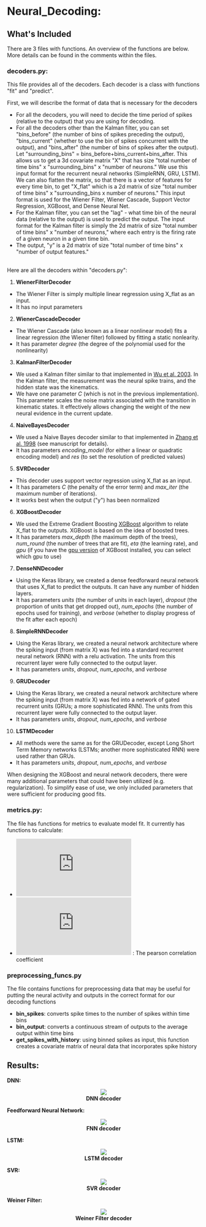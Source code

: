 # Neural_Decoding: 

## What's Included
There are 3 files with functions. An overview of the functions are below. More details can be found in the comments within the files.

### decoders.py:
This file provides all of the decoders. Each decoder is a class with functions "fit" and "predict".

First, we will describe the format of data that is necessary for the decoders
- For all the decoders, you will need to decide the time period of spikes (relative to the output) that you are using for decoding.
- For all the decoders other than the Kalman filter, you can set "bins_before" (the number of bins of spikes preceding the output), "bins_current" (whether to use the bin of spikes concurrent with the output), and "bins_after" (the number of bins of spikes after the output). Let "surrounding_bins" = bins_before+bins_current+bins_after. This allows us to get a 3d covariate matrix "X" that has size "total number of time bins" x "surrounding_bins" x "number of neurons." We use this input format for the recurrent neural networks (SimpleRNN, GRU, LSTM). We can also flatten the matrix, so that there is a vector of features for every time bin, to get "X_flat" which is a 2d matrix of size "total number of time bins" x "surrounding_bins x number of neurons." This input format is used for the Wiener Filter, Wiener Cascade, Support Vector Regression, XGBoost, and Dense Neural Net.
- For the Kalman filter, you can set the "lag" - what time bin of the neural data (relative to the output) is used to predict the output. The input format for the Kalman filter is simply the 2d matrix of size "total number of time bins" x "number of neurons," where each entry is the firing rate of a given neuron in a given time bin.
- The output, "y" is a 2d matrix of size "total number of time bins" x "number of output features."

<br> Here are all the decoders within "decoders.py":
1. **WienerFilterDecoder** 
 - The Wiener Filter is simply multiple linear regression using X_flat as an input.
 - It has no input parameters
2. **WienerCascadeDecoder**
 - The Wiener Cascade (also known as a linear nonlinear model) fits a linear regression (the Wiener filter) followed by fitting a static nonlearity.
 - It has parameter *degree* (the degree of the polynomial used for the nonlinearity)
3. **KalmanFilterDecoder**
 - We used a Kalman filter similar to that implemented in [Wu et al. 2003](https://papers.nips.cc/paper/2178-neural-decoding-of-cursor-motion-using-a-kalman-filter.pdf). In the Kalman filter, the measurement was the neural spike trains, and the hidden state was the kinematics.
 - We have one parameter *C* (which is not in the previous implementation). This parameter scales the noise matrix associated with the transition in kinematic states. It effectively allows changing the weight of the new neural evidence in the current update. 
4. **NaiveBayesDecoder**
 - We used a Naive Bayes decoder similar to that implemented in [Zhang et al. 1998](https://www.physiology.org/doi/abs/10.1152/jn.1998.79.2.1017) (see manuscript for details).
 - It has parameters *encoding_model* (for either a linear or quadratic encoding model) and *res* (to set the resolution of predicted values)
5. **SVRDecoder** 
 - This decoder uses support vector regression using X_flat as an input.
 - It has parameters *C* (the penalty of the error term) and *max_iter* (the maximum number of iterations).
 - It works best when the output ("y") has been normalized
6. **XGBoostDecoder**
 - We used the Extreme Gradient Boosting [XGBoost](http://xgboost.readthedocs.io/en/latest/model.html) algorithm to relate X_flat to the outputs. XGBoost is based on the idea of boosted trees.
 - It has parameters *max_depth* (the maximum depth of the trees), *num_round* (the number of trees that are fit), *eta* (the learning rate), and *gpu* (if you have the [gpu version](https://github.com/dmlc/xgboost/tree/master/plugin/updater_gpu) of XGBoost installed, you can select which gpu to use)
7. **DenseNNDecoder**
 - Using the Keras library, we created a dense feedforward neural network that uses X_flat to predict the outputs. It can have any number of hidden layers.
 - It has parameters *units* (the number of units in each layer), *dropout* (the proportion of units that get dropped out), *num_epochs* (the number of epochs used for training), and *verbose* (whether to display progress of the fit after each epoch)
8. **SimpleRNNDecoder**
 - Using the Keras library, we created a neural network architecture where the spiking input (from matrix X) was fed into a standard recurrent neural network (RNN) with a relu activation. The units from this recurrent layer were fully connected to the output layer. 
 - It has parameters *units*, *dropout*, *num_epochs*, and *verbose*
9. **GRUDecoder**
 - Using the Keras library, we created a neural network architecture where the spiking input (from matrix X) was fed into a network of gated recurrent units (GRUs; a more sophisticated RNN). The units from this recurrent layer were fully connected to the output layer. 
 - It has parameters *units*, *dropout*, *num_epochs*, and *verbose*
10. **LSTMDecoder**
 - All methods were the same as for the GRUDecoder, except  Long Short Term Memory networks (LSTMs; another more sophisticated RNN) were used rather than GRUs. 
 - It has parameters *units*, *dropout*, *num_epochs*, and *verbose*

When designing the XGBoost and neural network decoders, there were many additional parameters that could have been utilized (e.g. regularization). To simplify ease of use, we only included parameters that were sufficient for producing good fits.

### metrics.py:
The file has functions for metrics to evaluate model fit. It currently has functions to calculate:
 - ![equation](https://latex.codecogs.com/gif.latex?%24R%5E2%3D1-%5Csum_%7Bi%3D1%7D%5E%7Bn%7D%7B%7D%5Cfrac%7B%5Cleft%28y_i-%5Cwidehat%7By_i%7D%20%5Cright%20%29%5E2%7D%7B%5Cleft%28y_i-%5Cbar%7By_i%7D%20%5Cright%20%29%5E2%7D)
 - ![equation](https://latex.codecogs.com/gif.latex?%24%5Crho%24) : The pearson correlation coefficient
 
### preprocessing_funcs.py
The file contains functions for preprocessing data that may be useful for putting the neural activity and outputs in the correct format for our decoding functions
 - **bin_spikes**: converts spike times to the number of spikes within time bins
 - **bin_output**: converts a continuous stream of outputs to the average output within time bins
 - **get_spikes_with_history**: using binned spikes as input, this function creates a covariate matrix of neural data that incorporates spike history

## Results:
**DNN:**
<div class="imgcap" align="middle">
<center><img src="Output/DNN.png"></center>
<div class="thecap" align="middle"><b>DNN decoder</b></div>
</div>

**Feedforward Neural Network:**
<div class="imgcap" align="middle">
<center><img src="Output/Feedforward Neural Network.PNG"></center>
<div class="thecap" align="middle"><b>FNN decoder</b></div>
</div>

**LSTM:**
<div class="imgcap" align="middle">
<center><img src="Output/LSTM.png"></center>
<div class="thecap" align="middle"><b>LSTM decoder</b></div>
</div>

**SVR:**
<div class="imgcap" align="middle">
<center><img src="Output/SVR.png"></center>
<div class="thecap" align="middle"><b>SVR decoder</b></div>
</div>


**Weiner Filter:**
<div class="imgcap" align="middle">
<center><img src="Output/Wiener Filter.PNG"></center>
<div class="thecap" align="middle"><b>Weiner Filter decoder</b></div>
</div>


